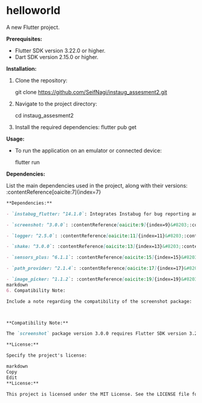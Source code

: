 # helloworld

A new Flutter project.

**Prerequisites:**

- Flutter SDK version 3.22.0 or higher.
- Dart SDK version 2.15.0 or higher.

**Installation:**

1. Clone the repository:

   git clone https://github.com/SeifNagi/instaug_assesment2.git
   
2. Navigate to the project directory:

   cd instaug_assesment2
   
3. Install the required dependencies:
   flutter pub get

**Usage:**

- To run the application on an emulator or connected device:

  flutter run

**Dependencies:**

List the main dependencies used in the project, along with their versions:&#8203;:contentReference[oaicite:7]{index=7}

```markdown
**Dependencies:**

- `instabug_flutter: ^14.1.0`: Integrates Instabug for bug reporting and user feedback.&#8203;:contentReference[oaicite:8]{index=8}

- `screenshot: ^3.0.0`: :contentReference[oaicite:9]{index=9}&#8203;:contentReference[oaicite:10]{index=10}

- `logger: ^2.5.0`: :contentReference[oaicite:11]{index=11}&#8203;:contentReference[oaicite:12]{index=12}

- `shake: ^3.0.0`: :contentReference[oaicite:13]{index=13}&#8203;:contentReference[oaicite:14]{index=14}

- `sensors_plus: ^6.1.1`: :contentReference[oaicite:15]{index=15}&#8203;:contentReference[oaicite:16]{index=16}

- `path_provider: ^2.1.4`: :contentReference[oaicite:17]{index=17}&#8203;:contentReference[oaicite:18]{index=18}

- `image_picker: ^1.1.2`: :contentReference[oaicite:19]{index=19}&#8203;:contentReference[oaicite:20]{index=20}
markdown
6. Compatibility Note:

Include a note regarding the compatibility of the screenshot package:​



**Compatibility Note:**

The `screenshot` package version 3.0.0 requires Flutter SDK version 3.22.0 or higher due to API changes. Ensure your Flutter environment meets this requirement to avoid compilation errors. :contentReference[oaicite:22]{index=22}&#8203;:contentReference[oaicite:23]{index=23}

**License:**

Specify the project's license:​

markdown
Copy
Edit
**License:**

This project is licensed under the MIT License. See the LICENSE file for details.&#8203;:contentR
